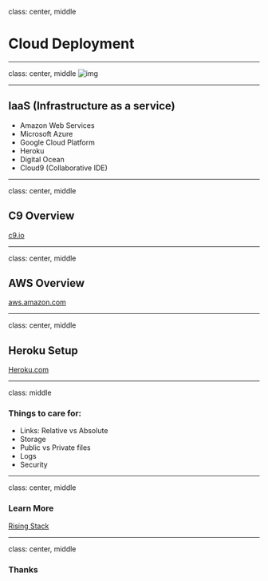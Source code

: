 class: center, middle

# Cloud Deployment
---
class: center, middle
![img](https://media.giphy.com/media/PD9hjqdeidgqY/giphy.gif)

---
## IaaS (Infrastructure as a service)
- Amazon Web Services
- Microsoft Azure
- Google Cloud Platform
- Heroku
- Digital Ocean
- Cloud9 (Collaborative IDE)

---
class: center, middle
## C9 Overview
[c9.io](https://c9.io/)

---
class: center, middle
## AWS Overview
[aws.amazon.com](https://aws.amazon.com/)

---
class: center, middle
## Heroku Setup
[Heroku.com](https://www.heroku.com/)

---
class: middle

### Things to care for:
- Links: Relative vs Absolute
- Storage
- Public vs Private files
- Logs
- Security

---
class: center, middle

### Learn More
[Rising Stack](https://blog.risingstack.com/)

---
class: center, middle

### Thanks
